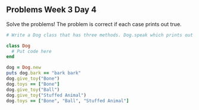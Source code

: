## Problems Week 3 Day 4

Solve the problems! The problem is correct if each case prints out true.

```ruby
# Write a Dog class that has three methods. Dog.speak which prints out "bark bark", Dog.give_toy(toy) which adds the toy to the dog's toys, Dog.toys which returns all of the dog's toys.

class Dog
  # Put code here
end

dog = Dog.new
puts dog.bark == "bark bark"
dog.give_toy("Bone")
dog.toys == ["Bone"]
dog.give_toy("Ball")
dog.give_toy("Stuffed Animal")
dog.toys == ["Bone", "Ball", "Stuffed Animal"]
```
